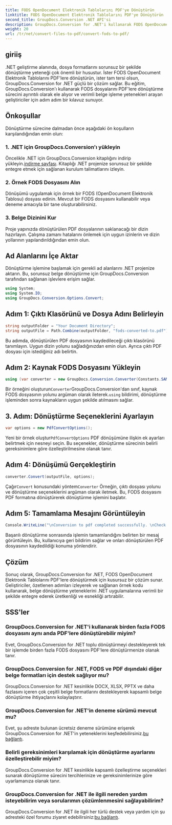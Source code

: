 ```yaml
---
title: FODS OpenDocument Elektronik Tablolarını PDF'ye Dönüştürün
linktitle: FODS OpenDocument Elektronik Tablolarını PDF'ye Dönüştürün
second_title: GroupDocs.Conversion .NET API'si
description: GroupDocs.Conversion for .NET'i kullanarak FODS OpenDocument Elektronik Tablolarını zahmetsizce PDF'lere dönüştürün. Sorunsuz belge dönüştürmeyle .NET uygulamalarınızı geliştirin.
weight: 20
url: /tr/net/convert-files-to-pdf/convert-fods-to-pdf/
---
```

## giriiş
.NET geliştirme alanında, dosya formatlarını sorunsuz bir şekilde dönüştürme yeteneği çok önemli bir husustur. İster FODS OpenDocument Elektronik Tablolarını PDF'lere dönüştürün, ister tam tersi olsun, GroupDocs.Conversion for .NET güçlü bir çözüm sağlar. Bu eğitim, GroupDocs.Conversion'ı kullanarak FODS dosyalarını PDF'lere dönüştürme sürecini ayrıntılı olarak ele alıyor ve verimli belge işleme yetenekleri arayan geliştiriciler için adım adım bir kılavuz sunuyor.
## Önkoşullar
Dönüştürme sürecine dalmadan önce aşağıdaki ön koşulların karşılandığından emin olun:
### 1. .NET için GroupDocs.Conversion'ı yükleyin
 Öncelikle .NET için GroupDocs.Conversion kitaplığını indirip yükleyin.[indirme sayfası](https://releases.groupdocs.com/conversion/net/). Kitaplığı .NET projenize sorunsuz bir şekilde entegre etmek için sağlanan kurulum talimatlarını izleyin.
### 2. Örnek FODS Dosyasını Alın
Dönüşümü uygulamak için örnek bir FODS (OpenDocument Elektronik Tablosu) dosyası edinin. Mevcut bir FODS dosyasını kullanabilir veya deneme amacıyla bir tane oluşturabilirsiniz.
### 3. Belge Dizinini Kur
Proje yapınızda dönüştürülen PDF dosyalarının saklanacağı bir dizin hazırlayın. Çalışma zamanı hatalarını önlemek için uygun izinlerin ve dizin yollarının yapılandırıldığından emin olun.

## Ad Alanlarını İçe Aktar
Dönüştürme işlemine başlamak için gerekli ad alanlarını .NET projenize aktarın. Bu, sorunsuz belge dönüştürme için GroupDocs.Conversion tarafından sağlanan işlevlere erişim sağlar.

```csharp
using System;
using System.IO;
using GroupDocs.Conversion.Options.Convert;
```
## Adım 1: Çıktı Klasörünü ve Dosya Adını Belirleyin
```csharp
string outputFolder = "Your Document Directory";
string outputFile = Path.Combine(outputFolder, "fods-converted-to.pdf");
```
Bu adımda, dönüştürülen PDF dosyasının kaydedileceği çıktı klasörünü tanımlayın. Uygun dizin yolunu sağladığınızdan emin olun. Ayrıca çıktı PDF dosyası için istediğiniz adı belirtin.
## Adım 2: Kaynak FODS Dosyasını Yükleyin
```csharp
using (var converter = new GroupDocs.Conversion.Converter(Constants.SAMPLE_FODS))
```
 Bir örneğini oluşturun`Converter`GroupDocs.Conversion'dan sınıf, kaynak FODS dosyasının yolunu argüman olarak ileterek.`using` bildirimi, dönüştürme işleminden sonra kaynakların uygun şekilde atılmasını sağlar.
## 3. Adım: Dönüştürme Seçeneklerini Ayarlayın
```csharp
var options = new PdfConvertOptions();
```
 Yeni bir örnek oluştur`PdfConvertOptions` PDF dönüşümüne ilişkin ek ayarları belirtmek için nesneyi seçin. Bu seçenekler, dönüştürme sürecinin belirli gereksinimlere göre özelleştirilmesine olanak tanır.
## Adım 4: Dönüşümü Gerçekleştirin
```csharp
converter.Convert(outputFile, options);
```
 Çağır`Convert` konusundaki yöntem`Converter` Örneğin, çıktı dosyası yolunu ve dönüştürme seçeneklerini argüman olarak iletmek. Bu, FODS dosyasını PDF formatına dönüştürerek dönüştürme işlemini başlatır.
## Adım 5: Tamamlama Mesajını Görüntüleyin
```csharp
Console.WriteLine("\nConversion to pdf completed successfully. \nCheck output in {0}", outputFolder);
```
Başarılı dönüştürme sonrasında işlemin tamamlandığını belirten bir mesaj görüntüleyin. Bu, kullanıcıya geri bildirim sağlar ve onları dönüştürülen PDF dosyasının kaydedildiği konuma yönlendirir.

## Çözüm
Sonuç olarak, GroupDocs.Conversion for .NET, FODS OpenDocument Elektronik Tablolarını PDF'lere dönüştürmek için kusursuz bir çözüm sunar. Geliştiriciler, özetlenen adımları izleyerek ve sağlanan örnek kodu kullanarak, belge dönüştürme yeteneklerini .NET uygulamalarına verimli bir şekilde entegre ederek üretkenliği ve esnekliği artırabilir.
## SSS'ler
### GroupDocs.Conversion for .NET'i kullanarak birden fazla FODS dosyasını aynı anda PDF'lere dönüştürebilir miyim?
Evet, GroupDocs.Conversion for .NET toplu dönüştürmeyi destekleyerek tek bir işlemde birden fazla FODS dosyasını PDF'lere dönüştürmenize olanak tanır.
### GroupDocs.Conversion for .NET, FODS ve PDF dışındaki diğer belge formatları için destek sağlıyor mu?
GroupDocs.Conversion for .NET kesinlikle DOCX, XLSX, PPTX ve daha fazlasını içeren çok çeşitli belge formatlarını destekleyerek kapsamlı belge dönüştürme ihtiyaçlarını kolaylaştırır.
### GroupDocs.Conversion for .NET'in deneme sürümü mevcut mu?
Evet, şu adreste bulunan ücretsiz deneme sürümüne erişerek GroupDocs.Conversion for .NET'in yeteneklerini keşfedebilirsiniz.[bu bağlantı](https://releases.groupdocs.com/).
### Belirli gereksinimleri karşılamak için dönüştürme ayarlarını özelleştirebilir miyim?
GroupDocs.Conversion for .NET kesinlikle kapsamlı özelleştirme seçenekleri sunarak dönüştürme sürecini tercihlerinize ve gereksinimlerinize göre uyarlamanıza olanak tanır.
### GroupDocs.Conversion for .NET ile ilgili nereden yardım isteyebilirim veya sorularımın çözümlenmesini sağlayabilirim?
 GroupDocs.Conversion for .NET ile ilgili her türlü destek veya yardım için şu adresteki özel forumu ziyaret edebilirsiniz:[bu bağlantı](https://forum.groupdocs.com/c/conversion/11).